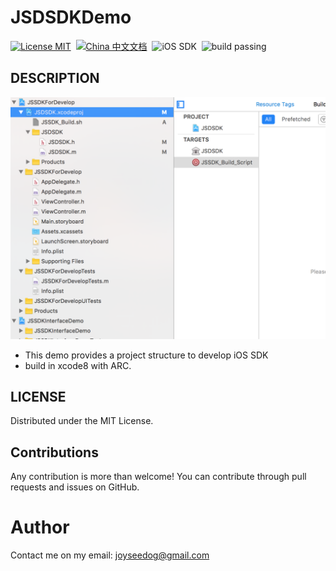 # JSDSDKDemo

[![License MIT](https://img.shields.io/badge/license-MIT-green.svg?style=flat)](https://github.com/JoySeeDog/JSDSDKDemo/blob/master/LICENSE)&nbsp;
[![China 中文文档](https://img.shields.io/badge/China-%E4%B8%AD%E6%96%87%E6%96%87%E6%A1%A3-blue.svg)](http://www.jianshu.com/p/edc679a893c9)&nbsp;
![iOS SDK](https://img.shields.io/badge/iOS-SDK-blue.svg)&nbsp;
 ![build passing](https://img.shields.io/badge/build-passing-brightgreen.svg)


## DESCRIPTION 

![](https://github.com/JoySeeDog/JSDSDKDemo/blob/master/sdk.png)

 * This demo provides a project structure to develop iOS SDK 
 * build in xcode8 with ARC.


## LICENSE
Distributed under the MIT License.

## Contributions
Any contribution is more than welcome! You can contribute through pull requests and issues on GitHub.

# Author

Contact me on my email: joyseedog@gmail.com





